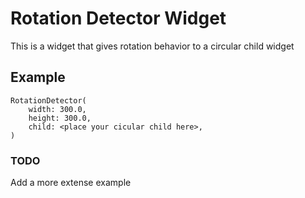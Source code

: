 # Rotation Detector Widget

This is a widget that gives rotation behavior to a circular child widget

## Example
```
RotationDetector(
    width: 300.0,
    height: 300.0,
    child: <place your cicular child here>,
)
```

### TODO 

Add a more extense example
